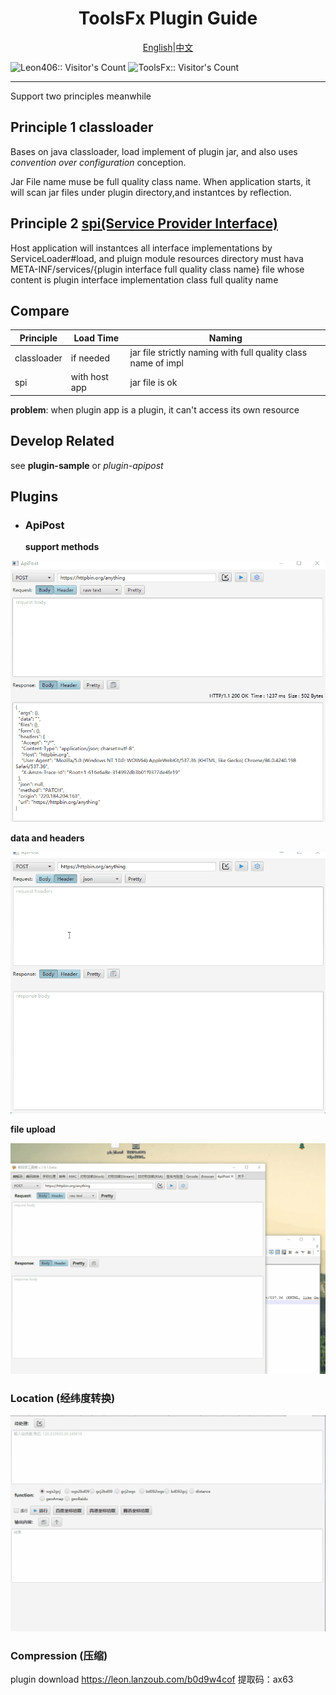 <p>
    <h1 align="center">ToolsFx Plugin Guide</h1></p>
<p align="center">
<a href="README-plugin.md">English</a>|<a href="README-plugin-zh.md">中文</a>
</p>
 <img width=0 height=0 src="https://profile-counter.glitch.me/Leon406/count.svg" alt="Leon406:: Visitor's Count" />
 <img width=0 height=0 src="https://profile-counter.glitch.me/Leon406_ToolsFx/count.svg" alt="ToolsFx:: Visitor's Count" />



------

Support two principles meanwhile

## Principle 1 classloader

Bases on java classloader, load implement of plugin jar, and also uses *convention over configuration* conception.

Jar File name muse be full quality  class name. When application starts, it will scan jar files under plugin directory,and instantces by reflection.

## Principle 2 [spi(Service Provider Interface)](https://en.wikipedia.org/wiki/Service_provider_interface)

Host application will instantces all interface implementations by  ServiceLoader#load, and pluign module resources directory must hava META-INF/services/{plugin interface full quality class name} file whose content is plugin interface implementation class full quality name

## Compare

| Principle   | Load Time     | Naming                                                       |
| ----------- | ------------- | ------------------------------------------------------------ |
| classloader | if needed     | jar file  strictly naming with full quality class name of impl |
| spi         | with host app | jar file is ok                                               |



**problem**:   when plugin app is a plugin, it can't access its own resource 

## Develop Related

see **plugin-sample**  or  *plugin-apipost*



## Plugins

- ### ApiPost

  **support methods**

![sym](/art/plugin/apipost_methods.gif)

  **data and headers**

![sym](/art/plugin/apipost_post.gif)

  **file upload**

![sym](/art/plugin/apipost-upload.gif)

### Location (经纬度转换)

![location](/art/plugin/location.gif)

### Compression (压缩)

plugin download https://leon.lanzoub.com/b0d9w4cof 提取码：ax63

  

